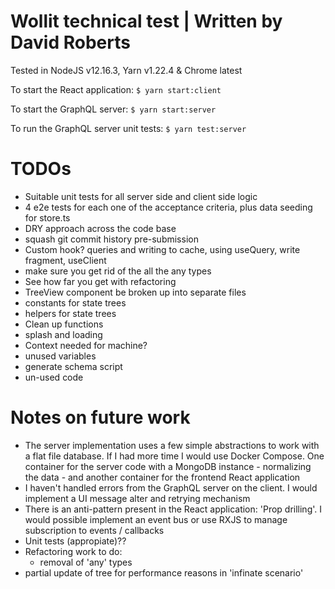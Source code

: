 # Wollit technical test | Written by David Roberts

Tested in NodeJS v12.16.3, Yarn v1.22.4 & Chrome latest

To start the React application:
`$ yarn start:client`

To start the GraphQL server:
`$ yarn start:server`

To run the GraphQL server unit tests:
`$ yarn test:server`


# TODOs

* Suitable unit tests for all server side and client side logic
* 4 e2e tests for each one of the acceptance criteria, plus data seeding for store.ts
* DRY approach across the code base
* squash git commit history pre-submission
* Custom hook? queries and writing to cache, using useQuery, write fragment, useClient
* make sure you get rid of the all the any types
* See how far you get with refactoring
* TreeView component be broken up into separate files
* constants for state trees
* helpers for state trees
* Clean up functions
* splash and loading
* Context needed for machine?
* unused variables
* generate schema script
* un-used code


# Notes on future work

* The server implementation uses a few simple abstractions to work with a flat file database. If I had more time I would use Docker Compose. One container for the server code with a MongoDB instance - normalizing the data - and another container for the frontend React application
* I haven't handled errors from the GraphQL server on the client. I would implement a UI message alter and retrying mechanism
* There is an anti-pattern present in the React application: 'Prop drilling'. I would possible implement an event bus or use RXJS to manage subscription to events / callbacks
* Unit tests (appropiate)??
* Refactoring work to do:
  * removal of 'any' types
* partial update of tree for performance reasons in 'infinate scenario'

